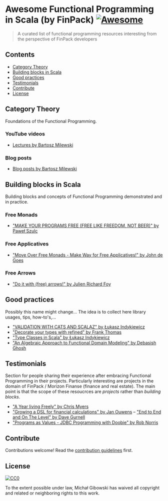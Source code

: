# Awesome Functional Programming in Scala (by FinPack) [![Awesome](https://cdn.rawgit.com/sindresorhus/awesome/d7305f38d29fed78fa85652e3a63e154dd8e8829/media/badge.svg)](https://github.com/sindresorhus/awesome)

> A curated list of functional programming resources interesting from the perspective of FinPack developers


## Contents

- [Category Theory](#category-theory)
- [Building blocks in Scala](#building-blocks-in-scala)
- [Good practices](#good-practices)
- [Testimonials](#testimonials)
- [Contribute](#contribute)
- [License](#license)

## Category Theory

Foundations of the Functional Programming.

### YouTube videos

- [Lectures by Bartosz Milewski](https://www.youtube.com/playlist?list=PLbgaMIhjbmEnaH_LTkxLI7FMa2HsnawM_)

### Blog posts

- [Blog posts by Bartosz Milewski](https://bartoszmilewski.com/2014/10/28/category-theory-for-programmers-the-preface/)


## Building blocks in Scala

Building blocks and concepts of Functional Programming demonstrated and in practice.

### Free Monads
- ["MAKE YOUR PROGRAMS FREE (FREE LIKE FREEDOM, NOT BEER)" by Paweł Szulc](https://www.youtube.com/watch?v=OSfz6s4VZ6Q)

### Free Applicatives

- ["Move Over Free Monads - Make Way for Free Applicatives!" by John de Goes](https://www.youtube.com/watch?v=H28QqxO7Ihc)

### Free Arrows

- ["Do it with (free) arrows!" by Julien Richard Foy](https://www.youtube.com/watch?v=PWBTOhMemxQ)


## Good practices

Possibly this name might change... The idea is to collect here library usages, tips, how-to's,...

- ["VALIDATION WITH CATS AND SCALAZ" by Łukasz Indykiewicz](https://www.youtube.com/watch?v=qbHUGGtCd-M)
- ["Decorate your types with refined" by Frank Thomas](https://www.youtube.com/watch?v=zExb9x3fzKs)
- ["Type Classes in Scala" by Łukasz Indykiewicz](https://www.youtube.com/watch?v=A5t6WagltAc)
- ["An Algebraic Approach to Functional Domain Modeling" by Debasish Ghosh](https://www.youtube.com/watch?v=0q-w16pOuyc)

## Testimonials

Section for people sharing their experience after embracing Functional Programming in their projects. Particularly interesting are projects in the domain of FinPack / Morizon Finanse (finance and real estate).
The main point is that the scope of these resoucrces are *projects* rather than *building blocks*.

- ["A Year living Freely" by Chris Myers](https://www.youtube.com/watch?v=rK53C-xyPWw)
- ["Growing a DSL for financial calculations" by Jan Ouwens](https://www.youtube.com/watch?v=W37Mp3mBYLw)
– ["End to End and On The Level" by Dave Gurnell](https://www.youtube.com/watch?v=lMW_yMkxX4Q)
- ["Programs as Values - JDBC Programming with Doobie" by Rob Norris](https://www.youtube.com/watch?v=M5MF6M7FHPo)

## Contribute

Contributions welcome! Read the [contribution guidelines](contributing.md) first.


## License

[![CC0](http://mirrors.creativecommons.org/presskit/buttons/88x31/svg/cc-zero.svg)](http://creativecommons.org/publicdomain/zero/1.0)

To the extent possible under law, Michał Gibowski has waived all copyright and
related or neighboring rights to this work.
